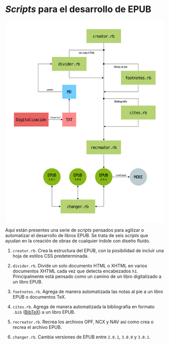 # *Scripts* para el desarrollo de EPUB

![Flujo de trabajo](flujo-de-trabajo.jpg)

Aquí están presentes una serie de *scripts*
pensados para agilizar o automatizar el desarrollo
de libros EPUB. Se trata de seis *scripts* que
ayudan en la creación de obras de cualquier
índole con diseño fluido.

1. `creator.rb`. Crea la estructura del EPUB, con
la posibilidad de incluir una hoja de estilos CSS
predeterminada.

2. `divider.rb`. Divide un solo documento HTML o
XHTML en varios documentos XHTML cada vez que
detecta encabezados `h1`. Principalmente está
pensado como un camino de un libro digitalizado
a un libro EPUB.

3. `footnotes.rb`. Agrega de manera automatizada
las notas al pie a un libro EPUB o documentos
TeX.

4. `cites.rb`. Agrega de manera automatizada la
bibliografía en formato `.bib`
([BibTeX](http://www.bibtex.org/)) a un libro
EPUB.

5. `recreator.rb`. Recrea los archivos OPF, NCX y
NAV así como crea o recrea el archivo EPUB.

6. `changer.rb`. Cambia versiones de EPUB entre
`2.0.1`, `3.0.0` y `3.0.1`.
